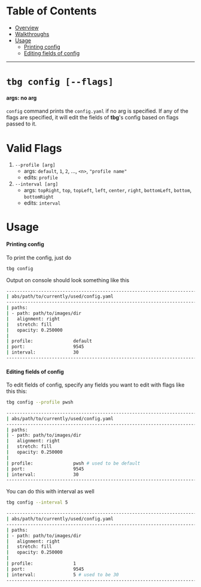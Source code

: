 # Table of Contents
- [Overview](#tbg-config-[arg])
- [Walkthroughs](#walkthroughs)
- [Usage](#usage)
    - [Printing config](#printing-config)
    - [Editing fields of config](#editing-fields-of-config)

---

# `tbg config [--flags]`
#### args: no arg

`config` command prints the `config.yaml` if no arg is specified.
If any of the flags are specified, it will edit the fields of **tbg**'s config
based on flags passed to it. 

# Valid Flags
1. `--profile [arg]`
    - args: `default`, `1`, `2`, ..., `<n>`, `"profile name"`
    - edits: `profile`
2. `--interval [arg]`
    - args: `topRight`, `top`, `topLeft`, `left`, `center`, `right`, `bottomLeft`, `bottom`, `bottomRight`
    - edits: `interval`

# Usage
#### Printing config
To print the config, just do
```bash
tbg config
```
Output on console should look something like this
```bash
------------------------------------------------------------------------------------
| abs/path/to/currently/used/config.yaml
------------------------------------------------------------------------------------
| paths:
| - path: path/to/images/dir
|   alignment: right
|   stretch: fill
|   opacity: 0.250000
|
| profile:               default
| port:                  9545
| interval:              30
------------------------------------------------------------------------------------
```

#### Editing fields of config
To edit fields of config, specify any fields you want to edit with flags like this this:
```bash
tbg config --profile pwsh
```
```bash
------------------------------------------------------------------------------------
| abs/path/to/currently/used/config.yaml
------------------------------------------------------------------------------------
| paths:
| - path: path/to/images/dir
|   alignment: right
|   stretch: fill
|   opacity: 0.250000
|
| profile:               pwsh # used to be default
| port:                  9545
| interval:              30
------------------------------------------------------------------------------------
```
You can do this with interval as well
```bash
tbg config --interval 5
```
```bash
------------------------------------------------------------------------------------
| abs/path/to/currently/used/config.yaml
------------------------------------------------------------------------------------
| paths:
| - path: path/to/images/dir
|   alignment: right
|   stretch: fill
|   opacity: 0.250000
|
| profile:               1        
| port:                  9545
| interval:              5 # used to be 30
------------------------------------------------------------------------------------
```
